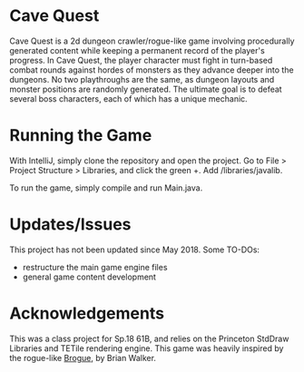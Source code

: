 # Cave Quest
Cave Quest is a 2d dungeon crawler/rogue-like game involving procedurally generated content while keeping a permanent record of the player's progress. In Cave Quest, the player character must fight in turn-based combat rounds against hordes of monsters as they advance deeper into the dungeons. No two playthroughs are the same, as dungeon layouts and monster positions are randomly generated. The ultimate goal is to defeat several boss characters, each of which has a unique mechanic.


# Running the Game
With IntelliJ, simply clone the repository and open the project. Go to File > Project Structure > Libraries, and click the green +. Add /libraries/javalib.

To run the game, simply compile and run Main.java.

# Updates/Issues

This project has not been updated since May 2018. Some TO-DOs:
 * restructure the main game engine files
 * general game content development


# Acknowledgements

This was a class project for Sp.18 61B, and relies on the Princeton StdDraw Libraries and TETile rendering engine. This game was heavily inspired by the rogue-like [Brogue](https://sites.google.com/site/broguegame/), by Brian Walker.
